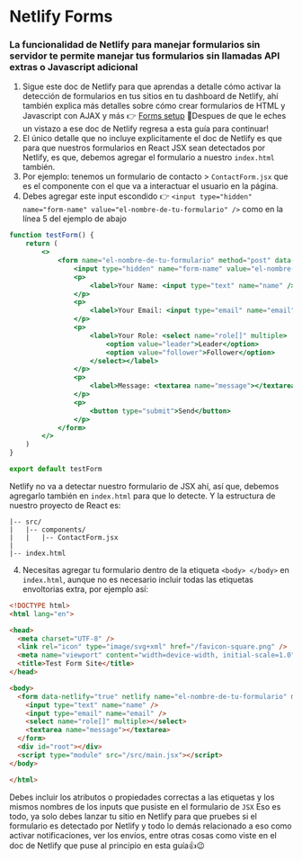 # Netlify Forms
### La funcionalidad de Netlify para manejar formularios sin servidor te permite manejar tus formularios sin llamadas API extras o Javascript adicional
1. Sigue este doc de Netlify para que aprendas a detalle cómo activar la detección de formularios en tus sitios en tu dashboard de Netlify, ahí también explica más detalles sobre cómo crear formularios de HTML y Javascript con AJAX y más 👉 [Forms setup](https://docs.netlify.com/forms/setup/?_gl=1%2a1bsh0js%2a_gcl_au%2aOTc5MDY2NzU4LjE3MjkxMTM4Njg)
🤚Despues de que le eches un vistazo a ese doc de Netlify regresa a esta guía para continuar!
2. El único detalle que no incluye explicitamente el doc de Netlify es que para que nuestros formularios en React JSX sean detectados por Netlify, es que, debemos agregar el formulario a nuestro `index.html` también.
3. Por ejemplo: tenemos un formulario de contacto > `ContactForm.jsx` que es el componente con el que va a interactuar el usuario en la página.
4. Debes agregar este input escondido 👉 `<input type="hidden" name="form-name" value="el-nombre-de-tu-formulario" />` como en la línea 5 del ejemplo de abajo
```jsx title="TestForm.jsx" hl_lines="4-23" linenums="1"
function testForm() {
    return (
        <>
            <form name="el-nombre-de-tu-formulario" method="post" data-netlify="true">
                <input type="hidden" name="form-name" value="el-nombre-de-tu-formulario" />
                <p>
                    <label>Your Name: <input type="text" name="name" /></label>
                </p>
                <p>
                    <label>Your Email: <input type="email" name="email" /></label>
                </p>
                <p>
                    <label>Your Role: <select name="role[]" multiple>
                        <option value="leader">Leader</option>
                        <option value="follower">Follower</option>
                    </select></label>
                </p>
                <p>
                    <label>Message: <textarea name="message"></textarea></label>
                </p>
                <p>
                    <button type="submit">Send</button>
                </p>
            </form>
        </>
    )
}

export default testForm
```
Netlify no va a detectar nuestro formulario de JSX ahí, así que, debemos agregarlo también en `index.html` para que lo detecte. Y la estructura de nuestro proyecto de React es:
```
|-- src/ 
|   |-- components/
|   |   |-- ContactForm.jsx
|
|-- index.html
```
4. Necesitas agregar tu formulario dentro de la etiqueta `<body> </body>` en `index.html`, aunque no es necesario incluir todas las etiquetas envoltorias extra, por ejemplo así:

```html title="index.html" hl_lines="12-17"
<!DOCTYPE html>
<html lang="en">

<head>
  <meta charset="UTF-8" />
  <link rel="icon" type="image/svg+xml" href="/favicon-square.png" />
  <meta name="viewport" content="width=device-width, initial-scale=1.0" />
  <title>Test Form Site</title>
</head>

<body>
  <form data-netlify="true" netlify name="el-nombre-de-tu-formulario" method="post" hidden>
    <input type="text" name="name" />
    <input type="email" name="email" />
    <select name="role[]" multiple></select>
    <textarea name="message"></textarea>
  </form>
  <div id="root"></div>
  <script type="module" src="/src/main.jsx"></script>
</body>

</html>
```
Debes incluir los atributos o propiedades correctas a las etiquetas y los mismos nombres de los inputs que pusiste en el formulario de `JSX`
Eso es todo, ya solo debes lanzar tu sitio en Netlify para que pruebes si el formulario es detectado por Netlify y todo lo demás relacionado a eso como activar notificaciones, ver los envíos, entre otras cosas como viste en el doc de Netlify que puse al principio en esta guía👍😉